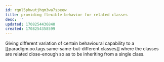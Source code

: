 ```yaml
---
id: rqnl5phwutjhqm3wa7speew
title: providing flexible behavior for related classes
desc: ''
updated: 1708254436840
created: 1708254358599
---
```



Giving different variation of certain behavioural capability to a [[paradigm.oo.tags.same-same-but-different classes]] where the classes are related close-enough so as to be inheriting from a single class.
